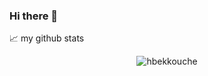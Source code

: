 ### Hi there 👋

📈 my github stats

<p align="center"> <img src="https://github-readme-stats.vercel.app/api?username=hbekkouche&show_icons=true&theme=dracula" alt="hbekkouche" />

<!--
**hbekkouche/hbekkouche** is a ✨ _special_ ✨ repository because its `README.md` (this file) appears on your GitHub profile.

Here are some ideas to get you started:

- 🔭 I’m currently working on ...
- 🌱 I’m currently learning ...
- 👯 I’m looking to collaborate on ...
- 🤔 I’m looking for help with ...
- 💬 Ask me about ...
- 📫 How to reach me: ...
- 😄 Pronouns: ...
- ⚡ Fun fact: ...
-->
